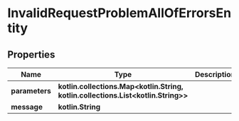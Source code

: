 
# InvalidRequestProblemAllOfErrorsEntity

## Properties
Name | Type | Description | Notes
------------ | ------------- | ------------- | -------------
**parameters** | **kotlin.collections.Map&lt;kotlin.String, kotlin.collections.List&lt;kotlin.String&gt;&gt;** |  |  [optional]
**message** | **kotlin.String** |  |  [optional]




